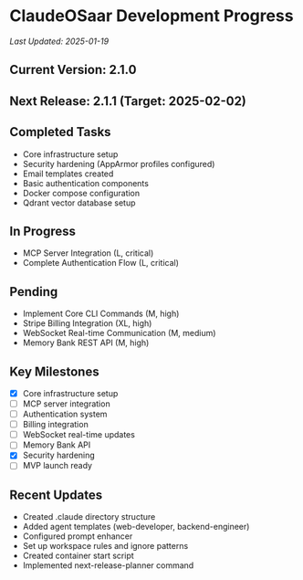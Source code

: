 # ClaudeOSaar Development Progress

*Last Updated: 2025-01-19*

## Current Version: 2.1.0
## Next Release: 2.1.1 (Target: 2025-02-02)

## Completed Tasks

- Core infrastructure setup
- Security hardening (AppArmor profiles configured)
- Email templates created
- Basic authentication components
- Docker compose configuration
- Qdrant vector database setup

## In Progress

- MCP Server Integration (L, critical)
- Complete Authentication Flow (L, critical)

## Pending

- Implement Core CLI Commands (M, high)
- Stripe Billing Integration (XL, high)
- WebSocket Real-time Communication (M, medium)
- Memory Bank REST API (M, high)

## Key Milestones

- [x] Core infrastructure setup
- [ ] MCP server integration
- [ ] Authentication system
- [ ] Billing integration
- [ ] WebSocket real-time updates
- [ ] Memory Bank API
- [x] Security hardening
- [ ] MVP launch ready

## Recent Updates

- Created .claude directory structure
- Added agent templates (web-developer, backend-engineer)
- Configured prompt enhancer
- Set up workspace rules and ignore patterns
- Created container start script
- Implemented next-release-planner command